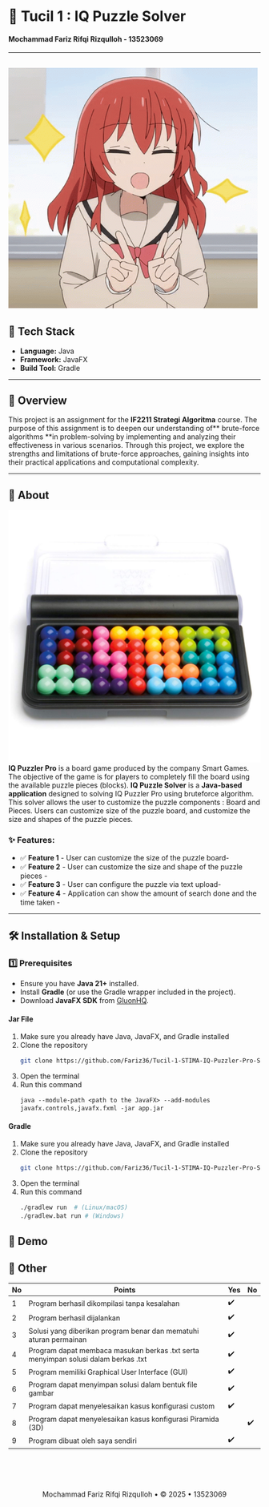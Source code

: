 # 🌟 Tucil 1 : IQ Puzzle Solver
#### Mochammad Fariz Rifqi Rizqulloh - 13523069
---
![ayank](https://raw.githubusercontent.com/Fariz36/Tucil-1-STIMA-IQ-Puzzler-Pro-Solver/refs/heads/main/assets/ayank.gif)
---


## 🚀 Tech Stack
- **Language:** Java  
- **Framework:** JavaFX  
- **Build Tool:** Gradle  

---

## 📌 Overview
This project is an assignment for the **IF2211 Strategi Algoritma** course. The purpose of this assignment is to deepen our understanding of** brute-force algorithms **in problem-solving by implementing and analyzing their effectiveness in various scenarios. Through this project, we explore the strengths and limitations of brute-force approaches, gaining insights into their practical applications and computational complexity.

---

## 📖 About
![puzzle](https://raw.githubusercontent.com/Fariz36/Tucil-1-STIMA-IQ-Puzzler-Pro-Solver/refs/heads/main/assets/puzzle.jpg)
**IQ Puzzler Pro** is a board game produced by the company Smart Games. The objective of the game is for players to completely fill the board using the available puzzle pieces (blocks). **IQ Puzzle Solver** is a **Java-based application** designed to solving IQ Puzzler Pro using bruteforce algorithm. This solver allows the user to customize the puzzle components : Board and Pieces. Users can customize size of the puzzle board, and customize the size and shapes of the puzzle pieces.

### ✨ Features:
- ✅ **Feature 1** - User can customize the size of the puzzle board-
- ✅ **Feature 2** - User can customize the size and shape of the puzzle pieces -
- ✅ **Feature 3** - User can configure the puzzle via text upload-
- ✅ **Feature 4** - Application can show the amount of search done and the time taken -

---

## 🛠️ Installation & Setup
### **1️⃣ Prerequisites**
- Ensure you have **Java 21+** installed.
- Install **Gradle** (or use the Gradle wrapper included in the project).
- Download **JavaFX SDK** from [GluonHQ](https://gluonhq.com/products/javafx/).

#### Jar File
1. Make sure you already have Java, JavaFX, and Gradle installed
2. Clone the repository
      ```sh
   git clone https://github.com/Fariz36/Tucil-1-STIMA-IQ-Puzzler-Pro-Solver.git
   ```
3. Open the terminal 
4. Run this command
   ```
   java --module-path <path to the JavaFX> --add-modules javafx.controls,javafx.fxml -jar app.jar
      ```
#### Gradle
1. Make sure you already have Java, JavaFX, and Gradle installed
2. Clone the repository
   ```sh
   git clone https://github.com/Fariz36/Tucil-1-STIMA-IQ-Puzzler-Pro-Solver.git
   ```
3. Open the terminal
4. Run this command
   ```sh
   ./gradlew run  # (Linux/macOS)
   ./gradlew.bat run # (Windows)
   ```

## 🎥 Demo

## 📝 Other
| No | Points | Yes | No |
| --- | --- | --- | --- |
| 1 | Program berhasil dikompilasi tanpa kesalahan  | ✔️ | |
| 2 | Program berhasil dijalankan | ✔️ | |
| 3 | Solusi yang diberikan program benar dan mematuhi aturan permainan | ✔️ | |
| 4 | Program dapat membaca masukan berkas .txt serta menyimpan solusi dalam berkas .txt | ✔️ | |
| 5 | Program memiliki Graphical User Interface (GUI) | ✔️ | |
| 6 | Program dapat menyimpan solusi dalam bentuk file gambar | ✔️ | |
| 7 | Program dapat menyelesaikan kasus konfigurasi custom |✔️|  |
| 8 | Program dapat menyelesaikan kasus konfigurasi Piramida (3D) | | ✔️ |
| 9 | Program dibuat oleh saya sendiri | ✔️ | |


<br/>
<br/>
<br/>
<br/>

<div align="center">
Mochammad Fariz Rifqi Rizqulloh • © 2025 • 13523069
</div>

